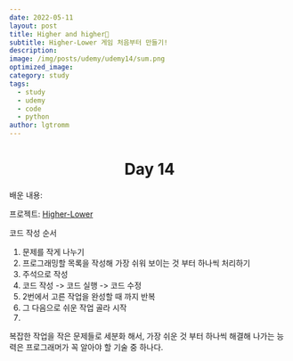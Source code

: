 ```yaml
---
date: 2022-05-11
layout: post
title: Higher and higher🚀
subtitle: Higher-Lower 게임 처음부터 만들기!
description: 
image: /img/posts/udemy/udemy14/sum.png
optimized_image:
category: study
tags:
  - study
  - udemy
  - code
  - python
author: lgtromm
---
```


<h1 style="text-align: center">Day 14</h1>

배운 내용:

프로젝트: [Higher-Lower](higher-lower-final.appbrewery.repl.run)

코드 작성 순서
1. 문제를 작게 나누기
2. 프로그래밍할 목록을 작성해 가장 쉬워 보이는 것 부터 하나씩 처리하기
3. 주석으로 작성
4. 코드 작성 -> 코드 실행 -> 코드 수정
5. 2번에서 고른 작업을 완성할 때 까지 반복
6. 그 다음으로 쉬운 작업 골라 시작
7. 

복잡한 작업을 작은 문제들로 세분화 해서, 가장 쉬운 것 부터 하나씩 해결해 나가는 능력은 프로그래머가 꼭 알아야 할 기술 중 하나다.

